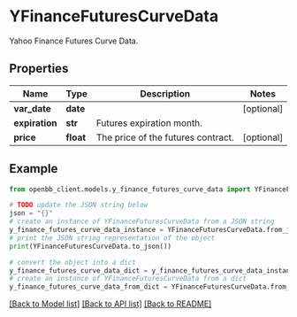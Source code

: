 # YFinanceFuturesCurveData

Yahoo Finance Futures Curve Data.

## Properties

Name | Type | Description | Notes
------------ | ------------- | ------------- | -------------
**var_date** | **date** |  | [optional] 
**expiration** | **str** | Futures expiration month. | 
**price** | **float** | The price of the futures contract. | [optional] 

## Example

```python
from openbb_client.models.y_finance_futures_curve_data import YFinanceFuturesCurveData

# TODO update the JSON string below
json = "{}"
# create an instance of YFinanceFuturesCurveData from a JSON string
y_finance_futures_curve_data_instance = YFinanceFuturesCurveData.from_json(json)
# print the JSON string representation of the object
print(YFinanceFuturesCurveData.to_json())

# convert the object into a dict
y_finance_futures_curve_data_dict = y_finance_futures_curve_data_instance.to_dict()
# create an instance of YFinanceFuturesCurveData from a dict
y_finance_futures_curve_data_from_dict = YFinanceFuturesCurveData.from_dict(y_finance_futures_curve_data_dict)
```
[[Back to Model list]](../README.md#documentation-for-models) [[Back to API list]](../README.md#documentation-for-api-endpoints) [[Back to README]](../README.md)


